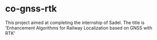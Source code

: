 # co-gnss-rtk
This project aimed at completing the internship of Sadel. The title is 'Enhancement Algorithms for Railway Localization based on GNSS with RTK'
